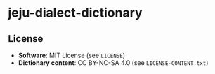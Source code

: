 # jeju-dialect-dictionary
## License
- **Software**: MIT License (see `LICENSE`)
- **Dictionary content**: CC BY-NC-SA 4.0 (see `LICENSE-CONTENT.txt`)
